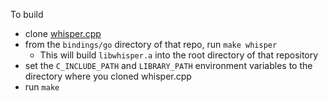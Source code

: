 To build

- clone [whisper.cpp](https://github.com/ggerganov/whisper.cpp/tree/master)
- from the `bindings/go` directory of that repo, run `make whisper`
  - This will build `libwhisper.a` into the root directory of that repository
- set the `C_INCLUDE_PATH` and `LIBRARY_PATH` environment variables to the directory where you cloned whisper.cpp
- run `make`
